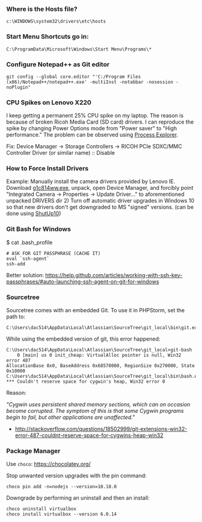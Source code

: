 ### Where is the Hosts file?

    c:\WINDOWS\system32\drivers\etc\hosts


### Start Menu Shortcuts go in:

    C:\ProgramData\Microsoft\Windows\Start Menu\Programs\*
	

### Configure Notepad++ as Git editor

    git config --global core.editor "'C:/Program Files (x86)/Notepad++/notepad++.exe' -multiInst -notabbar -nosession -noPlugin"	
	
	
### CPU Spikes on Lenovo X220

I keep getting a permanent 25% CPU spike on my laptop. The reason is because of broken Ricoh Media Card (SD card) drivers. I can reproduce the spike by changing Power Options mode from "Power saver" to "High performance." The problem can be observed using [Process Explorer](https://technet.microsoft.com/en-us/sysinternals/processexplorer.aspx?f=255&MSPPError=-2147217396). 

Fix: Device Manager -> Storage Controllers -> RICOH PCIe SDXC/MMC Controller Driver (or similar name) :: Disable


### How to Force Install Drivers

Example: Manually install the camera drivers provided by Lenovo IE. Download [g1c814ww.exe](http://support.lenovo.com/ca/en/downloads/ds032431), unpack, open Device Manager, and forcibly point "Integrated Camera -> Properties -> Update Driver..." to aforementioned unpacked DRIVERS dir 2) Turn off automatic driver upgrades in Windows 10 so that new drivers don't get downgraded to MS "signed" versions. (can be done using [ShutUp10](http://www.oo-software.com/en/shutup10))

### Git Bash for Windows

$ cat .bash_profile

    # ASK FOR GIT PASSPHRASE (CACHE IT)
    eval `ssh-agent`
    ssh-add
    
Better solution: https://help.github.com/articles/working-with-ssh-key-passphrases/#auto-launching-ssh-agent-on-git-for-windows    

### Sourcetree

Sourcetree comes with an embedded Git. To use it in PHPStorm, set the path to:

    C:\Users\dac514\AppData\Local\Atlassian\SourceTree\git_local\bin\git.exe

While using the embedded version of git, this error happened:

    C:\Users\dac514\AppData\Local\Atlassian\SourceTree\git_local>git-bash
        0 [main] us 0 init_cheap: VirtualAlloc pointer is null, Win32 error 487
    AllocationBase 0x0, BaseAddress 0x68570000, RegionSize 0x270000, State 0x10000
    C:\Users\dac514\AppData\Local\Atlassian\SourceTree\git_local\bin\bash.exe: *** Couldn't reserve space for cygwin's heap, Win32 error 0

Reason: 

_"Cygwin uses persistent shared memory sections, which can on occasion become corrupted. The symptom of this is that some Cygwin programs begin to fail, but other applications are unaffected."_

+ http://stackoverflow.com/questions/18502999/git-extensions-win32-error-487-couldnt-reserve-space-for-cygwins-heap-win32

### Package Manager

Use `choco`: https://chocolatey.org/

Stop unwanted version upgrades with the pin command:

    choco pin add -n=nodejs --version=10.18.0
    
Downgrade by performing an uninstall and then an install:

    choco uninstall virtualbox
    choco install virtualbox --version 6.0.14
